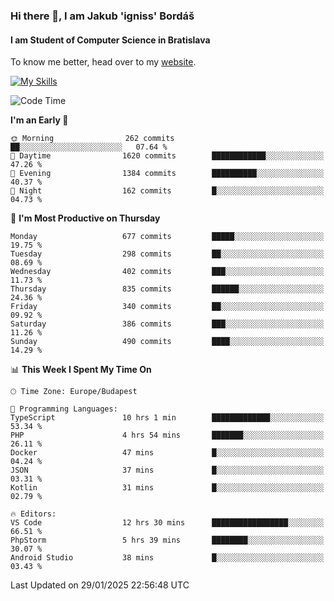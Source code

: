 ### Hi there 👋, I am Jakub 'igniss' Bordáš

#### I am Student of Computer Science in Bratislava
To know me better, head over to my [website](https://bordas.sk).

[![My Skills](https://skillicons.dev/icons?i=js,typescript,html,css,figma,svelte,vue,next,postgresql,nest,express,nodejs)](https://bordas.sk)


<!--START_SECTION:waka-->
![Code Time](http://img.shields.io/badge/Code%20Time-1%2C665%20hrs%2041%20mins-blue)

**I'm an Early 🐤** 

```text
🌞 Morning                262 commits         ██░░░░░░░░░░░░░░░░░░░░░░░   07.64 % 
🌆 Daytime                1620 commits        ████████████░░░░░░░░░░░░░   47.26 % 
🌃 Evening                1384 commits        ██████████░░░░░░░░░░░░░░░   40.37 % 
🌙 Night                  162 commits         █░░░░░░░░░░░░░░░░░░░░░░░░   04.73 % 
```
📅 **I'm Most Productive on Thursday** 

```text
Monday                   677 commits         █████░░░░░░░░░░░░░░░░░░░░   19.75 % 
Tuesday                  298 commits         ██░░░░░░░░░░░░░░░░░░░░░░░   08.69 % 
Wednesday                402 commits         ███░░░░░░░░░░░░░░░░░░░░░░   11.73 % 
Thursday                 835 commits         ██████░░░░░░░░░░░░░░░░░░░   24.36 % 
Friday                   340 commits         ██░░░░░░░░░░░░░░░░░░░░░░░   09.92 % 
Saturday                 386 commits         ███░░░░░░░░░░░░░░░░░░░░░░   11.26 % 
Sunday                   490 commits         ████░░░░░░░░░░░░░░░░░░░░░   14.29 % 
```


📊 **This Week I Spent My Time On** 

```text
🕑︎ Time Zone: Europe/Budapest

💬 Programming Languages: 
TypeScript               10 hrs 1 min        █████████████░░░░░░░░░░░░   53.34 % 
PHP                      4 hrs 54 mins       ███████░░░░░░░░░░░░░░░░░░   26.11 % 
Docker                   47 mins             █░░░░░░░░░░░░░░░░░░░░░░░░   04.24 % 
JSON                     37 mins             █░░░░░░░░░░░░░░░░░░░░░░░░   03.31 % 
Kotlin                   31 mins             █░░░░░░░░░░░░░░░░░░░░░░░░   02.79 % 

🔥 Editors: 
VS Code                  12 hrs 30 mins      █████████████████░░░░░░░░   66.51 % 
PhpStorm                 5 hrs 39 mins       ████████░░░░░░░░░░░░░░░░░   30.07 % 
Android Studio           38 mins             █░░░░░░░░░░░░░░░░░░░░░░░░   03.43 % 
```


 Last Updated on 29/01/2025 22:56:48 UTC
<!--END_SECTION:waka-->
